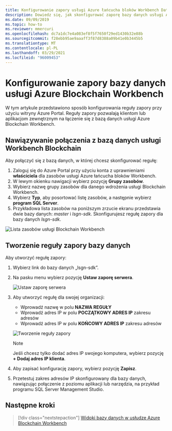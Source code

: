 ```yaml
---
title: Konfigurowanie zapory usługi Azure łańcucha bloków Workbench Database
description: Dowiedz się, jak skonfigurować zaporę bazy danych usługi Azure łańcucha bloków Workbench w wersji zapoznawczej, aby umożliwić łączenie się z klientami zewnętrznymi i aplikacjami
ms.date: 09/09/2019
ms.topic: how-to
ms.reviewer: mmercuri
ms.openlocfilehash: dc7a1dc7e4a083ef8f5f7650f29ed1430b32e88b
ms.sourcegitcommit: f28ebb95ae9aaaff3f87d8388a09b41e0b3445b5
ms.translationtype: MT
ms.contentlocale: pl-PL
ms.lasthandoff: 03/29/2021
ms.locfileid: "96009453"
---
```

# <a name="configure-the-azure-blockchain-workbench-database-firewall"></a>Konfigurowanie zapory bazy danych usługi Azure Blockchain Workbench

W tym artykule przedstawiono sposób konfigurowania reguły zapory przy użyciu witryny Azure Portal. Reguły zapory pozwalają klientom lub aplikacjom zewnętrznym na łączenie się z bazą danych usługi Azure Blockchain Workbench.

## <a name="connect-to-the-blockchain-workbench-database"></a>Nawiązywanie połączenia z bazą danych usługi Workbench Blockchain

Aby połączyć się z bazą danych, w której chcesz skonfigurować regułę:

1. Zaloguj się do Azure Portal przy użyciu konta z uprawnieniami **właściciela**     dla zasobów usługi Azure łańcucha bloków Workbench.
2. W lewym okienku nawigacji wybierz pozycję **Grupy zasobów**.
3. Wybierz nazwę grupy zasobów dla danego wdrożenia usługi Blockchain Workbench.
4. Wybierz **Typ**, aby posortować listę zasobów, a następnie wybierz **program SQL Server**.
5. Przykładowa lista zasobów na poniższym zrzucie ekranu przedstawia dwie bazy danych: *master* i *lsgn-sdk*. Skonfigurujesz regułę zapory dla bazy danych *lsgn-sdk*.

![Lista zasobów usługi Blockchain Workbench](./media/database-firewall/list-database-resources.png)

## <a name="create-a-database-firewall-rule"></a>Tworzenie reguły zapory bazy danych

Aby utworzyć regułę zapory:

1. Wybierz link do bazy danych „lsgn-sdk”.
2. Na pasku menu wybierz pozycję **Ustaw zaporę serwera**.

   ![Ustaw zaporę serwera](./media/database-firewall/configure-server-firewall.png)

3. Aby utworzyć regułę dla swojej organizacji:

   * Wprowadź nazwę w polu **NAZWA REGUŁY**
   * Wprowadź adres IP w polu **POCZĄTKOWY ADRES IP** zakresu adresów
   * Wprowadź adres IP w polu **KOŃCOWY ADRES IP** zakresu adresów

   ![Tworzenie reguły zapory](./media/database-firewall/create-firewall-rule.png)

    > [!NOTE]
    > Jeśli chcesz tylko dodać adres IP swojego komputera, wybierz pozycję **+ Dodaj adres IP klienta**.
        
1. Aby zapisać konfigurację zapory, wybierz pozycję **Zapisz**.
2. Przetestuj zakres adresów IP skonfigurowany dla bazy danych, nawiązując połączenie z poziomu aplikacji lub narzędzia, na przykład programu SQL Server Management Studio.

## <a name="next-steps"></a>Następne kroki

> [!div class="nextstepaction"]
> [Widoki bazy danych w usłudze Azure Blockchain Workbench](database-views.md)